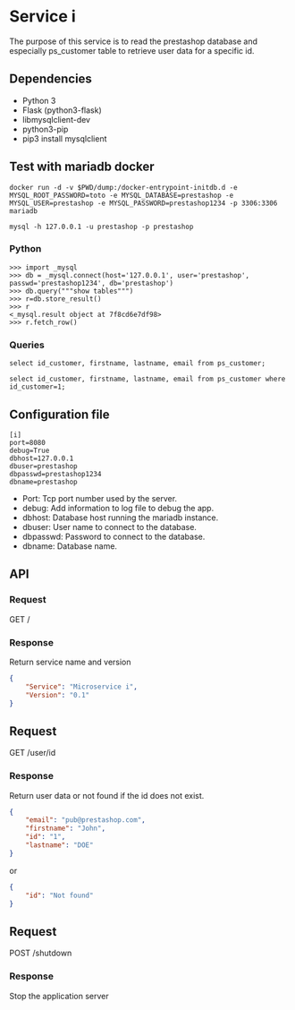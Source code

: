 # Service i

The purpose of this service is to read the prestashop database and especially ps_customer table to retrieve user data
for a specific id.

## Dependencies

- Python 3
- Flask (python3-flask)
- libmysqlclient-dev
- python3-pip
- pip3 install mysqlclient

## Test with mariadb docker
```
docker run -d -v $PWD/dump:/docker-entrypoint-initdb.d -e MYSQL_ROOT_PASSWORD=toto -e MYSQL_DATABASE=prestashop -e MYSQL_USER=prestashop -e MYSQL_PASSWORD=prestashop1234 -p 3306:3306 mariadb

mysql -h 127.0.0.1 -u prestashop -p prestashop
```

### Python

```
>>> import _mysql
>>> db = _mysql.connect(host='127.0.0.1', user='prestashop', passwd='prestashop1234', db='prestashop')
>>> db.query("""show tables""")
>>> r=db.store_result()
>>> r
<_mysql.result object at 7f8cd6e7df98>
>>> r.fetch_row()
```

### Queries
```
select id_customer, firstname, lastname, email from ps_customer;
```
```
select id_customer, firstname, lastname, email from ps_customer where id_customer=1;
```

## Configuration file

```
[i]
port=8080
debug=True
dbhost=127.0.0.1
dbuser=prestashop
dbpasswd=prestashop1234
dbname=prestashop
```

* Port: Tcp port number used by the server.
* debug: Add information to log file to debug the app.
* dbhost: Database host running the mariadb instance.
* dbuser: User name to connect to the database.
* dbpasswd: Password to connect to the database.
* dbname: Database name.

## API

### Request
GET /

### Response

Return service name and version

```json
{
    "Service": "Microservice i",
    "Version": "0.1"
}
```

## Request
GET /user/id

### Response

Return user data or not found if the id does not exist.

```json
{
    "email": "pub@prestashop.com",
    "firstname": "John",
    "id": "1",
    "lastname": "DOE"
}
```

or
```json
{
    "id": "Not found"
}
```


## Request
POST /shutdown

### Response

Stop the application server

